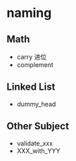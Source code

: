 # naming
## Math
- carry 进位
- complement
## Linked List
- dummy_head
## Other Subject
- validate_xxx
- XXX_with_YYY
